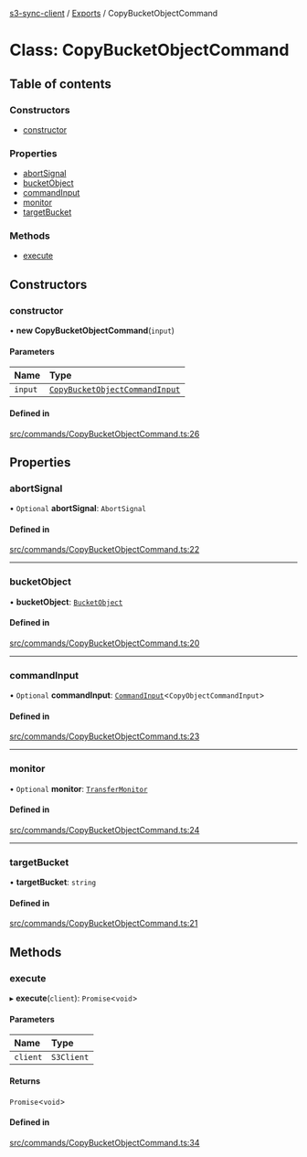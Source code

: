 [s3-sync-client](../README.md) / [Exports](../modules.md) / CopyBucketObjectCommand

# Class: CopyBucketObjectCommand

## Table of contents

### Constructors

- [constructor](CopyBucketObjectCommand.md#constructor)

### Properties

- [abortSignal](CopyBucketObjectCommand.md#abortsignal)
- [bucketObject](CopyBucketObjectCommand.md#bucketobject)
- [commandInput](CopyBucketObjectCommand.md#commandinput)
- [monitor](CopyBucketObjectCommand.md#monitor)
- [targetBucket](CopyBucketObjectCommand.md#targetbucket)

### Methods

- [execute](CopyBucketObjectCommand.md#execute)

## Constructors

### constructor

• **new CopyBucketObjectCommand**(`input`)

#### Parameters

| Name | Type |
| :------ | :------ |
| `input` | [`CopyBucketObjectCommandInput`](../modules.md#copybucketobjectcommandinput) |

#### Defined in

[src/commands/CopyBucketObjectCommand.ts:26](https://github.com/jeanbmar/s3-sync-client/blob/8c597d9/src/commands/CopyBucketObjectCommand.ts#L26)

## Properties

### abortSignal

• `Optional` **abortSignal**: `AbortSignal`

#### Defined in

[src/commands/CopyBucketObjectCommand.ts:22](https://github.com/jeanbmar/s3-sync-client/blob/8c597d9/src/commands/CopyBucketObjectCommand.ts#L22)

___

### bucketObject

• **bucketObject**: [`BucketObject`](BucketObject.md)

#### Defined in

[src/commands/CopyBucketObjectCommand.ts:20](https://github.com/jeanbmar/s3-sync-client/blob/8c597d9/src/commands/CopyBucketObjectCommand.ts#L20)

___

### commandInput

• `Optional` **commandInput**: [`CommandInput`](../modules.md#commandinput)<`CopyObjectCommandInput`\>

#### Defined in

[src/commands/CopyBucketObjectCommand.ts:23](https://github.com/jeanbmar/s3-sync-client/blob/8c597d9/src/commands/CopyBucketObjectCommand.ts#L23)

___

### monitor

• `Optional` **monitor**: [`TransferMonitor`](TransferMonitor.md)

#### Defined in

[src/commands/CopyBucketObjectCommand.ts:24](https://github.com/jeanbmar/s3-sync-client/blob/8c597d9/src/commands/CopyBucketObjectCommand.ts#L24)

___

### targetBucket

• **targetBucket**: `string`

#### Defined in

[src/commands/CopyBucketObjectCommand.ts:21](https://github.com/jeanbmar/s3-sync-client/blob/8c597d9/src/commands/CopyBucketObjectCommand.ts#L21)

## Methods

### execute

▸ **execute**(`client`): `Promise`<`void`\>

#### Parameters

| Name | Type |
| :------ | :------ |
| `client` | `S3Client` |

#### Returns

`Promise`<`void`\>

#### Defined in

[src/commands/CopyBucketObjectCommand.ts:34](https://github.com/jeanbmar/s3-sync-client/blob/8c597d9/src/commands/CopyBucketObjectCommand.ts#L34)
